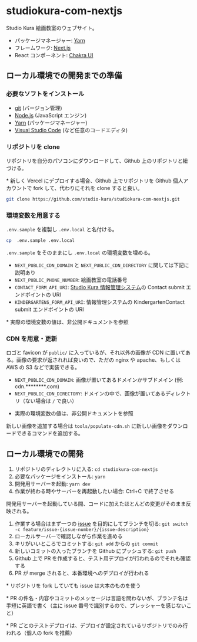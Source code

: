 # studiokura-com-nextjs

Studio Kura 絵画教室のウェブサイト。

- パッケージマネージャー: [Yarn](https://yarnpkg.com/)
- フレームワーク: [Next.js](https://nextjs.org/)
- React コンポーネント: [Chakra UI](https://v2.chakra-ui.com/)

## ローカル環境での開発までの準備

### 必要なソフトをインストール

- [git](https://git-scm.com/) (バージョン管理)
- [Node.js](https://nodejs.org/) (JavaScript エンジン)
- [Yarn](https://yarnpkg.com/) (パッケージマネージャー)
- [Visual Studio Code](https://code.visualstudio.com/) (など任意のコードエディタ)

### リポジトリを clone

リポジトリを自分のパソコンにダウンロードして、Github 上のリポジトリと紐づける。

\* 新しく Vercel にデプロイする場合、Github 上でリポジトリを Github 個人アカウントで fork して、代わりにそれを clone すると良い。

```sh
git clone https://github.com/studio-kura/studiokura-com-nextjs.git
```

### 環境変数を用意する

`.env.sample` を複製し `.env.local` と名付ける。

```sh
cp  .env.sample .env.local
```

`.env.sample` をそのままにし `.env.local` の環境変数を埋める。

- `NEXT_PUBLIC_CDN_DOMAIN` と `NEXT_PUBLIC_CDN_DIRECTORY` に関しては下記に説明あり
- `NEXT_PUBLIC_PHONE_NUMBER`: 絵画教室の電話番号
- `CONTACT_FORM_API_URI`: [Studio Kura 情報管理システム](https://github.com/studio-kura/studiokura-cake-intranet)の Contact submit エンドポイントの URI
- `KINDERGARTENS_FORM_API_URI`: 情報管理システムの KindergartenContact submit エンドポイントの URI

\* 実際の環境変数の値は、非公開ドキュメントを参照

### CDN を用意・更新

ロゴと favicon が `public/` に入っているが、それ以外の画像が CDN に置いてある。画像の要求が返されれば良いので、ただの nginx や apache、もしくは AWS の S3 などで実装できる。

- `NEXT_PUBLIC_CDN_DOMAIN`: 画像が置いてあるドメインかサブドメイン (例: cdn.\*\*\*\*\*\*\*\*.com)
- `NEXT_PUBLIC_CDN_DIRECTORY`: ドメインの中で、画像が置いてあるディレクトリ（ない場合は `/` で良い）

* 実際の環境変数の値は、非公開ドキュメントを参照

新しい画像を追加する場合は `tools/populate-cdn.sh` に新しい画像をダウンロードできるコマンドを追加する。

## ローカル環境での開発

1. リポジトリのディレクトリに入る: `cd studiokura-com-nextjs`
2. 必要なパッケージをインストール: `yarn`
3. 開発用サーバーを起動: `yarn dev`
4. 作業が終わる時やサーバーを再起動したい場合: Ctrl+C で終了させる

開発用サーバーを起動している間、コードに加えたほとんどの変更がそのまま反映される。

1. 作業する場合はまず一つの [issue](https://github.com/studio-kura/studiokura-com-nextjs/issues) を目的にしてブランチを切る: `git switch -c feature/issue-{issue-number}/{issue-description}`
2. ローカルサーバーで確認しながら作業を進める
3. キリがいいところでコミットする: `git add` からの `git commit`
4. 新しいコミットの入ったブランチを Github にプッシュする: `git push`
5. Github 上で PR を作成すると、テスト用デプロイが行われるのでそれも確認する
6. PR が merge されると、本番環境へのデプロイが行われる

\* リポジトリを fork していても issue は大本のものを使う

\* PR の件名・内容やコミットのメッセージは言語を問わないが、ブランチ名は手短に英語で書く（主に issue 番号で識別するので、プレッシャーを感じないこと）

\* PR ごとのテストデプロイは、デプロイが設定されているリポジトリでのみ行われる（個人の fork を推薦）
